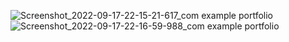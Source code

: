 ![Screenshot_2022-09-17-22-15-21-617_com example portfolio](https://user-images.githubusercontent.com/84268775/190867629-edb50d22-6799-40e9-990b-d98bc41e36f3.jpg)
![Screenshot_2022-09-17-22-16-59-988_com example portfolio](https://user-images.githubusercontent.com/84268775/190867643-6b87581f-d0c9-4024-bb31-53dcc8062414.jpg)
